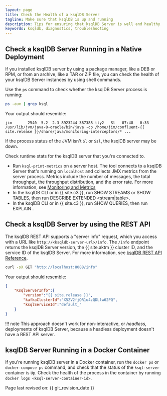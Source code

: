 ```yaml
---
layout: page
title: Check the Health of a ksqlDB Server
tagline: Make sure that ksqlDB is up and running  
description: Tips for ensuring that ksqlDB Server is well and healthy   
keywords: ksqldb, diagnostics, troubleshooting
---
```


Check a ksqlDB Server Running in a Native Deployment
----------------------------------------------------

If you installed ksqlDB server by using a package manager, like a DEB or
RPM, or from an archive, like a TAR or ZIP file, you can check the
health of your ksqlDB Server instances by using shell commands.

Use the `ps` command to check whether the ksqlDB Server process is
running:

```bash
ps -aux | grep ksql
```

Your output should resemble:

```
jim       2540  5.2  2.3 8923244 387388 tty2   Sl   07:48   0:33 /usr/lib/jvm/java-8-oracle/bin/java -cp /home/jim/confluent-{{ site.release }}/share/java/monitoring-interceptors/* ...
```

If the process status of the JVM isn't `Sl` or `Ssl`, the ksqlDB server
may be down.

Check runtime stats for the ksqlDB server that you're connected to.

-   Run `ksql-print-metrics` on a server host. The tool connects to
    a ksqlDB Server that's running on `localhost` and collects JMX
    metrics from the server process. Metrics include the number of
    messages, the total throughput, the throughput distribution, and
    the error rate. For more information, see
    [Monitoring and Metrics](../operations.md#monitoring-and-metrics)
-   In the ksqlDB CLI or in {{ site.c3 }}, run SHOW STREAMS or SHOW
    TABLES, then run DESCRIBE EXTENDED <stream|table>.
-   In the ksqlDB CLI or in {{ site.c3 }}, run SHOW QUERIES, then run
    EXPLAIN <query>.

Check a ksqlDB Server by using the REST API
-------------------------------------------

The ksqlDB REST API supports a "server info" request, which you access
with a URL like `http://<ksqldb-server-url>/info`. The `/info` endpoint
returns the ksqlDB Server version, the {{ site.aktm }} cluster ID, and
the service ID of the ksqlDB Server. For more information, see
[ksqlDB REST API Reference](../developer-guide/api.md).

```bash
curl -sX GET "http://localhost:8088/info"
```

Your output should resemble:

```json
{
    "KsqlServerInfo":{
        "version":"{{ site.release }}",
        "kafkaClusterId":"X5ZV2fjQR1u4zQDLlw62PQ",
        "ksqlServiceId":"default_"
    }
}
```

!!! note
	This approach doesn't work for non-interactive, or *headless*,
    deployments of ksqlDB Server, because a headless deployment doesn't have
    a REST API server.

ksqlDB Server Running in a Docker Container
-------------------------------------------

If you're running ksqlDB server in a Docker container, run the
`docker ps` or `docker-compose ps` command, and check that the status of
the `ksql-server` container is `Up`. Check the health of the process in
the container by running `docker logs <ksql-server-container-id>`.

Page last revised on: {{ git_revision_date }}
